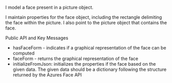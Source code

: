 I model a face present in a picture object.

I maintain properties for the face object, including the rectangle delimiting the face within the picture. I also point to the picture object that contains the face.

Public API and Key Messages

- hasFaceForm - indicates if a graphical representation of the face can be computed   
- faceForm - returns the graphical representation of the face
- initializeFromJson: initializes the properties if the face based on the given data. The given data should be a dictionary following the structure returned by the Azures Face API